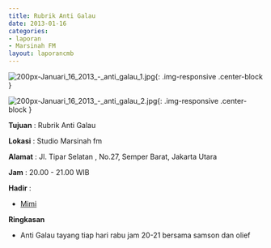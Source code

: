 ```yaml
---
title: Rubrik Anti Galau 
date: 2013-01-16
categories:
- laporan
- Marsinah FM
layout: laporancmb
---
```



![200px-Januari_16_2013_-_anti_galau_1.jpg](/uploads/200px-Januari_16_2013_-_anti_galau_1.jpg){: .img-responsive .center-block }

![200px-Januari_16_2013_-_anti_galau_2.jpg](/uploads/200px-Januari_16_2013_-_anti_galau_2.jpg){: .img-responsive .center-block }


**Tujuan** : Rubrik Anti Galau 

**Lokasi** : Studio Marsinah fm 

**Alamat** : Jl. Tipar Selatan , No.27, Semper Barat, Jakarta Utara 

**Jam** : 20.00 - 21.00 WIB 

**Hadir** :
* [Mimi](http://wiki.ciptamedia.org/wiki/Mimi)

**Ringkasan**  
* Anti Galau tayang tiap hari rabu jam 20-21 bersama samson dan olief
